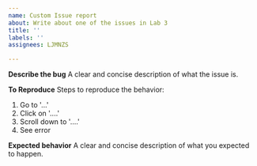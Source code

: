 ```yaml
---
name: Custom Issue report
about: Write about one of the issues in Lab 3
title: ''
labels: ''
assignees: LJMNZS

---
```


**Describe the bug**
A clear and concise description of what the issue is.

**To Reproduce**
Steps to reproduce the behavior:
1. Go to '...'
2. Click on '....'
3. Scroll down to '....'
4. See error

**Expected behavior**
A clear and concise description of what you expected to happen.
